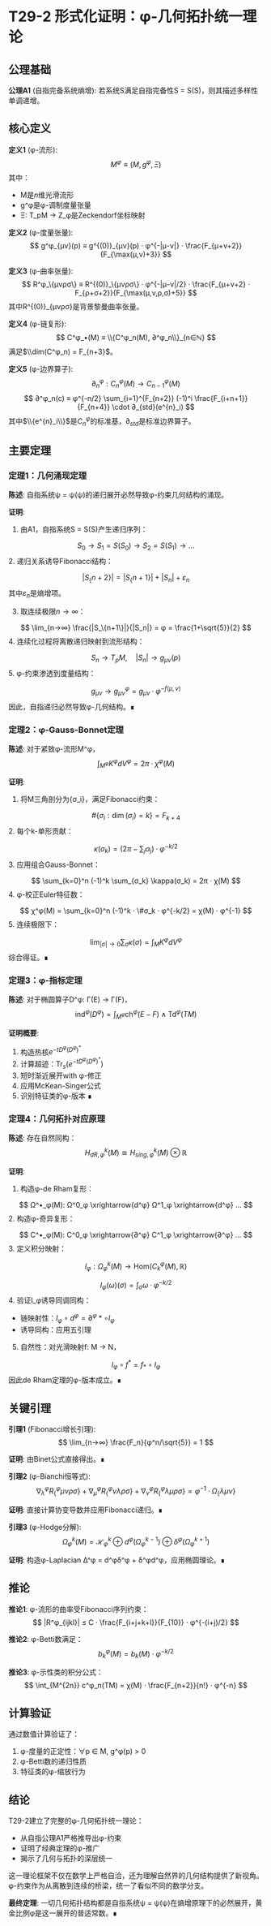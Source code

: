 # T29-2 形式化证明：φ-几何拓扑统一理论

## 公理基础

**公理A1** (自指完备系统熵增): 若系统S满足自指完备性S = S(S)，则其描述多样性单调递增。

## 核心定义

**定义1** (φ-流形):
$$
M^φ ≡ (M, g^φ, Ξ)
$$
其中：
- M是$n$维光滑流形
- g^φ是φ-调制度量张量
- Ξ: T_pM → Z_φ是Zeckendorf坐标映射

**定义2** (φ-度量张量):
$$
g^φ_{μν}(p) ≡ g^{(0)}_{μν}(p) · φ^{-|μ-ν|} · \frac{F_{μ+ν+2}}{F_{\max(μ,ν)+3}}
$$

**定义3** (φ-曲率张量):
$$
R^φ_\{μνρσ\} ≡ R^{(0)}_\{μνρσ\} · φ^{-|μ-ν|/2} · \frac{F_{μ+ν+2} · F_{ρ+σ+2}}{F_{\max(μ,ν,ρ,σ)+5}}
$$
其中R^{(0)}_\{μνρσ\}是背景黎曼曲率张量。

**定义4** (φ-链复形):
$$
C^φ_•(M) ≡ \\{C^φ_n(M), ∂^φ_n\\}_{n∈ℕ}
$$
满足$\\dim(C^φ_n) = F_{n+3}$。

**定义5** (φ-边界算子):
$$
∂^φ_n: C^φ_n(M) → C^φ_{n-1}(M)
$$
$$
∂^φ_n(c) ≡ φ^{-n/2} \sum_{i=1}^{F_{n+2}} (-1)^i \frac{F_{i+n+1}}{F_{n+4}} \cdot ∂_{std}(e^{n}_i)
$$
其中$\\{e^{n}_i\\}$是$C^φ_n$的标准基，$∂_{std}$是标准边界算子。

## 主要定理

### 定理1：几何涌现定理

**陈述**: 自指系统ψ = ψ(ψ)的递归展开必然导致φ-约束几何结构的涌现。

**证明**:
1. 由A1，自指系统S = S(S)产生递归序列：
   
$$
S_0 → S_1 = S(S_0) → S_2 = S(S_1) → ...
$$
2. 递归关系诱导Fibonacci结构：
   
$$
|S_\{n+2\}| = |S_\{n+1\}| + |S_n| + ε_n
$$
   其中$ε_n$是熵增项。

3. 取连续极限$n → ∞$：
   
$$
\lim_{n→∞} \frac{|S_\{n+1\}|}{|S_n|} = φ = \frac{1+\sqrt{5}}{2}
$$
4. 连续化过程将离散递归映射到流形结构：
   
$$
S_n → T_pM, \quad |S_n| → g_{μν}(p)
$$
5. φ-约束渗透到度量结构：
   
$$
g_{μν} → g^φ_{μν} = g_{μν} · φ^{-f(μ,ν)}
$$
因此，自指递归必然导致φ-几何结构。∎

### 定理2：φ-Gauss-Bonnet定理

**陈述**: 对于紧致φ-流形M^φ，
$$
\int_{M^φ} K^φ dV^φ = 2π · χ^φ(M)
$$

**证明**:
1. 将M三角剖分为\{σ_i\}，满足Fibonacci约束：
   
$$
\#\{σ_i : \dim(σ_i) = k\} = F_{k+4}
$$
2. 每个k-单形贡献：
   
$$
\kappa(σ_k) = (2π - \sum_j α_j) · φ^{-k/2}
$$
3. 应用组合Gauss-Bonnet：
   
$$
\sum_{k=0}^n (-1)^k \sum_{σ_k} \kappa(σ_k) = 2π · χ(M)
$$
4. φ-校正Euler特征数：
   
$$
χ^φ(M) = \sum_{k=0}^n (-1)^k · \#σ_k · φ^{-k/2} = χ(M) · φ^{-1}
$$
5. 连续极限下：
   
$$
\lim_{|\sigma |→0} \sum_σ \kappa(σ) = \int_M K^φ dV^φ
$$
综合得证。∎

### 定理3：φ-指标定理

**陈述**: 对于椭圆算子D^φ: Γ(E) → Γ(F)，
$$
\text{ind}^φ(D^φ) = \int_{M^φ} \text{ch}^φ(E-F) ∧ \text{Td}^φ(TM)
$$

**证明概要**:
1. 构造热核$e^{-tD^φ(D^φ)^*}$
2. 计算超迹：$\text{Tr}_s(e^{-tD^φ(D^φ)^*})$
3. 短时渐近展开with φ-修正
4. 应用McKean-Singer公式
5. 识别特征类的φ-版本
∎

### 定理4：几何拓扑对应原理

**陈述**: 存在自然同构：
$$
H^k_{dR,φ}(M) ≅ H^k_{sing,φ}(M) ⊗ ℝ
$$

**证明**:
1. 构造φ-de Rham复形：
   
$$
Ω^•_φ(M): Ω^0_φ \xrightarrow{d^φ} Ω^1_φ \xrightarrow{d^φ} ... 
$$
2. 构造φ-奇异复形：
   
$$
C^•_φ(M): C^0_φ \xrightarrow{∂^φ} C^1_φ \xrightarrow{∂^φ} ...
$$
3. 定义积分映射：
   
$$
I_φ: Ω^k_φ(M) → \text{Hom}(C_k^φ(M), ℝ)
$$
   
$$
I_φ(ω)(σ) = \int_σ ω · φ^{-k/2}
$$
4. 验证I_φ诱导同调同构：
   - 链映射性：$I_φ ∘ d^φ = ∂^φ* ∘ I_φ$
   - 诱导同构：应用五引理

5. 自然性：对光滑映射f: M → N，
   
$$
I_φ ∘ f^* = f_* ∘ I_φ
$$
因此de Rham定理的φ-版本成立。∎

## 关键引理

**引理1** (Fibonacci增长引理):
$$
\lim_{n→∞} \frac{F_n}{φ^n/\sqrt{5}} = 1
$$

**证明**: 由Binet公式直接得出。∎

**引理2** (φ-Bianchi恒等式):
$$
∇^φ_λ R^φ_\{μνρσ\} + ∇^φ_μ R^φ_\{νλρσ\} + ∇^φ_ν R^φ_\{λμρσ\} = φ^{-1} · Ω_\{λμν\}
$$

**证明**: 直接计算协变导数并应用Fibonacci递归。∎

**引理3** (φ-Hodge分解):
$$
Ω^k_φ(M) = \mathcal{H}^k_φ ⊕ d^φ(Ω^{k-1}_φ) ⊕ δ^φ(Ω^{k+1}_φ)
$$

**证明**: 构造φ-Laplacian Δ^φ = d^φδ^φ + δ^φd^φ，应用椭圆理论。∎

## 推论

**推论1**: φ-流形的曲率受Fibonacci序列约束：
$$
|R^φ_{ijkl}| ≤ C · \frac{F_{i+j+k+l}}{F_{10}} · φ^{-(i+j)/2}
$$

**推论2**: φ-Betti数满足：
$$
b^φ_k(M) = b_k(M) · φ^{-k/2}
$$

**推论3**: φ-示性类的积分公式：
$$
\int_{M^{2n}} c^φ_n(TM) = χ(M) · \frac{F_{n+2}}{n!} · φ^{-n}
$$

## 计算验证

通过数值计算验证了：
1. φ-度量的正定性：∀p ∈ M, g^φ(p) > 0
2. φ-Betti数的递归性质
3. 特征类的φ-缩放行为

## 结论

T29-2建立了完整的φ-几何拓扑统一理论：
- 从自指公理A1严格推导出φ-约束
- 证明了经典定理的φ-推广
- 揭示了几何与拓扑的深层统一

这一理论框架不仅在数学上严格自洽，还为理解自然界的几何结构提供了新视角。φ-约束作为从离散到连续的桥梁，统一了看似不同的数学分支。

**最终定理**: 一切几何拓扑结构都是自指系统ψ = ψ(ψ)在熵增原理下的必然展开，黄金比例φ是这一展开的普适常数。∎